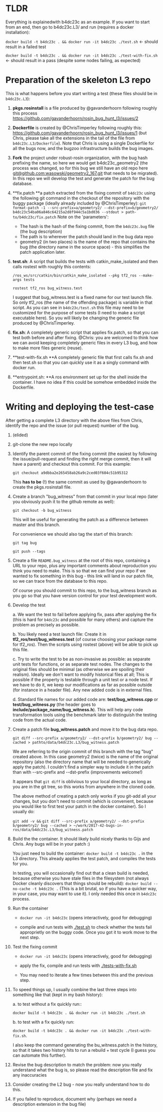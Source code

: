 # TLDR #
Everything is explainedwith b4dc23c as an example.  If you want to start from an end, then go to b4dc23c.L3/ and run (requires a docker installation):

```docker build -t b4dc23c . && docker run -it b4dc23c ./test.sh``` ← should result in a failed test

```docker build -t b4dc23c . && docker run -it b4dc23c ./test-with-fix.sh``` ← should result in a pass (despite some nodes failing, as expected)

# Preparation of the skeleton L3 repo #

This is what happens before you start writing a test (these files should be in ``b4dc23c.L3``):

1. **pkgs.rosinstall** is a file produced by @gavanderhoorn following roughly this process <https://github.com/gavanderhoorn/rosin_bug_hunt_l3/issues/2> 

2. **Dockerfile** is created by @ChrisTimperley following roughly this: <https://github.com/gavanderhoorn/rosin_bug_hunt_l3/issues/1> (but Chris, please take all the extensions in the tail of the file from ``b4dc23c.L3/Dockerfile``). Note that Chris is using a single Dockerfile for all the bugs now, and the bugzoo infrastructure builds the bug images.

1. **Fork** the project under robust-rosin organization, with the bug hash prefixing the name, so here we would get  b4dc23c_geometry2 (the process was changed, so for this bug we still have an old repo here [git@github.com:wasowski/geometry2_167.git](mailto:git@github.com:wasowski/geometry2_167.git) that needs to be migrated). In this repo we will develop the test and generate the patch for the bug database. 

3. **fix.patch **a patch extracted from the fixing commit of ``b4dc23c`` using the following git command in the checkout of the repository with the buggy package (ideally already included by @ChrisTimperley):
``git format-patch -1 --src-prefix=a/geometry2/ --dst-prefix=b/geometry2/ b4dc23c54ba06a846c64215a2d8f944c5a1bd036 --stdout > path-to/b4dc23c/fix.patch``
   Note on the 'parameters': 
     * The hash is the hash of the fixing commit, from the ``b4dc23c.bug`` file (the bug description)
     * The path is to wherever the patch should land in the bug data repo
     * geometry2 (in two places) is the name of the repo that contains the bug (the directory name in the source space) - this simplifies the patch application later.


4. **test.sh**: A script that builds the tests with catkin_make_isolated and then calls rostest with roughly this contents:

    ```/ros_ws/src/catkin/bin/catkin_make_isolated --pkg tf2_ros --make-args tests```

    ```rostest tf2_ros bug_witness.test```
   
    I suggest that bug_witness.test is a fixed name for our test launch file.  So only tf2_ros (the name of the offending package) is variable in that script. As you can see in ``b4dc23c/test.sh`` this file may need to be customized for the purpose of some tests (I need to make a script executable here). So you will likely be changing the generic file produced by @ChrisTimperley.

5. **fix.sh**: A completely generic script that applies fix.patch, so that you can test both before and after fixing.  @Chris: you are welcomed to think how we can avoid keeping completely generic files in every L3 bug, and how to make more files generic (reuse).

6. **test-with-fix.sh **A completely generic file that first calls fix.sh and then test.sh so that you can quickly use it as a singly command with docker run.

7. **entrypoint.sh: **A ros environment set up for the shell inside the container.  I have no idea if this could be somehow embedded inside the Dockerfile.


# Writing and deploying the test-case #

After getting a complete L3 directory with the above files  from Chris, identify the repo and the issue (or pull request) number of the bug. 

1. (elided)

2. git-clone the new repo locally

3. Identify the parent commit of the fixing commit (the easiest by following the issue/pull-request and finding the right merge commit, then it will have a parent) and checkout this commit. For this example:

    ``git checkout a9dbba2e265458ab26a9c2ced03f604c51b95312``
    
    This **has to be** (!) the same commit as used by @gavanderhoorn to create the pkgs.rosinstall file. 

3. Create a branch "bug_witness" from that commit in your local repo (later you obviously push it to the github remote as well):

    ``git checkout -b bug_witness``
    
     This will be useful for generating the patch as a difference between master and this branch.  

     For convenience we should also tag the start of this branch:

     ``git tag bug``

     ``git push --tags``

4. Create a file ``README.bug_witness`` at the root of this repo, containing a URL to your repo, plus any important comments about reproduction you think you need to make. This is so that we can find your repo if we wanted to fix something in this bug - this link will land in our patch file, so we can trace from the database to this repo.

     Of course you should commit to this repo, to the bug_witness branch as you go so that you have version control for your test development work.

6. Develop the test
	
      a. We want the test to fail before applying fix, pass after applying the fix (this is hard for ``b4dc23c`` and possible for many others) and capture the problem as precisely as possible.
	
      b. You likely need a test launch file: Create it in **tf2_ros/test/bug_witness.test** (of course choosing your package name for tf2_ros). Then the scripts using rostest (above) will be able to pick up this file.
	
      c. Try to write the test to be as non-invasive as possible: as separate unit tests for functions, or as separate test nodes.  The changes to the original files should be minimal (as otherwise we are spoiling their realism).  Ideally we don't want to modify historical files at all; This is possible if the property is testable through a unit test or a node test.  If we have to do it, we keep our modifications as far as possible outside (for instance in a header file). Any new added code is in external files.  
	
      d. Standard file names for our added code are: **test/bug_witness.cpp** or **test/bug_witness.py** (the header goes to **include/package_name/bug_witness.h**). This will help any code transformation tools using the benchmark later to distinguish the testing code from the actual code. 

7. Create a patch file **bug_witness.patch** and move it to the bug data repo.

    ``git diff --src-prefix a/geometry2/ --dst-prefix b/geometry2/ bug --cached > pathto/data/b4dc23c.L3/bug_witness.patch``

    We are referring to the origin commit of this branch with the tag "bug" created above.
In this case geometry2 (twice) is the name of the original repository (also the directory name that will be needed to generically apply the patch).  I couldn't find a simpler way to include it in the patch than with --src-prefix and --dst-prefix (improvements welcome!)

    It appears that ``git diff`` is oblivious to your local directory, as long as you are in the git tree, so this works from anywhere in the cloned code.

    The above method of creating a patch only works if you git-add all your changes, but you don't need to commit (which is convenient, because you would like to first test your patch in the docker container). So I usually do:

    ``git add -v &&`` ``git diff --src-prefix a/geometry2/ --dst-prefix b/geometry2/ bug --cached > ~/work/2017-42-bugs-in-ros/data/b4dc23c.L3/bug_witness.patch``

8. Build the the container. It should likely build nicely thanks to Gijs and Chris. Any bugs will be in your patch :)

    You just need to build the container: ``docker build -t b4dc23c .``  in the L3 directory. This already applies the test patch, and compiles the tests for you.

    In testing, you will occasionally find out that a clean build is needed, because otherwise you have stale files in the filesystem (not always Docker cleanly discovers that things should be rebuild):  ``docker build --no-cache -t b4dc23c .``  (This is a bit brutal, so if you have a quicker way, in your case, you may want to use it). I only needed this once in ``b4dc23c`` process.

9. Run the container

	* ``docker run -it b4dc23c`` (opens interactively, good for debugging)

	* compile and run tests with [./test.sh](file:///home/wasowski/Dropbox/Notes/20160318_ICT_26_ROSIN/42_bugs_in_ROS/process_notes/tf/test.sh) to check whether the tests fail approprietly on the buggy code.  Once you got it to work move to the next step.

10. Test the fixing commit

	* ``docker run -it b4dc23c`` (opens interactively, good for debugging)

	* apply the fix, compile and run tests with [./tests-with-fix.sh](file:///home/wasowski/Dropbox/Notes/20160318_ICT_26_ROSIN/42_bugs_in_ROS/process_notes/tf/tests-with-fix.sh) 

	* You may need to iterate a few times between this and the previous step.

11. To speed things up, I usually combine the last three steps into something like that (kept in my bash history):

	a. to test without a fix quickly run::

       ``docker build -t b4dc23c . && docker run -it b4dc23c ./test.sh``

       b. to test with a fix quickly run: 

       ``docker build -t b4dc23c . && docker run -it b4dc23c ./test-with-fix.sh``. 

       I also keep the command generating the bu_witness.patch in the history, so that it takes two history hits to run a rebuild + test cycle (I guess you can automate this further).

12. Revise the bug description to match the problem: now you really understand what the bug is, so please read the description file and fix any inaccuracies

13. Consider creating the  L2 bug - now you really understand how to do this.

14. If you failed to reproduce, document why (perhaps we need a description extension in the bug file)

